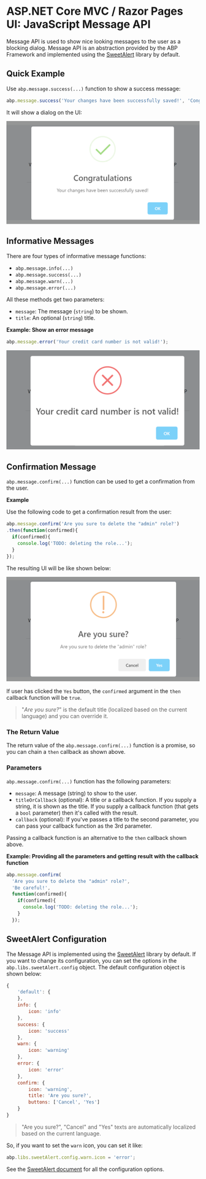 # ASP.NET Core MVC / Razor Pages UI: JavaScript Message API

Message API is used to show nice looking messages to the user as a blocking dialog. Message API is an abstraction provided by the ABP Framework and implemented using the [SweetAlert](https://sweetalert.js.org/) library by default.

## Quick Example

Use `abp.message.success(...)` function to show a success message:

````js
abp.message.success('Your changes have been successfully saved!', 'Congratulations');
````

It will show a dialog on the UI:

![js-message-success](../../../images/js-message-success.png)

## Informative Messages

There are four types of informative message functions:

* `abp.message.info(...)`
* `abp.message.success(...)`
* `abp.message.warn(...)`
* `abp.message.error(...)`

All these methods get two parameters:

* `message`: The message (`string`) to be shown.
* `title`: An optional (`string`) title.

**Example: Show an error message**

````js
abp.message.error('Your credit card number is not valid!');
````

![js-message-error](../../../images/js-message-error.png)

## Confirmation Message

`abp.message.confirm(...)` function can be used to get a confirmation from the user.

**Example**

Use the following code to get a confirmation result from the user:

````js
abp.message.confirm('Are you sure to delete the "admin" role?')
.then(function(confirmed){
  if(confirmed){
    console.log('TODO: deleting the role...');
  }
});
````

The resulting UI will be like shown below:

![js-message-confirm](../../../images/js-message-confirm.png)

If user has clicked the `Yes` button, the `confirmed` argument in the `then` callback function will be `true`.

> "*Are you sure?*" is the default title (localized based on the current language) and you can override it.

### The Return Value

The return value of the `abp.message.confirm(...)` function is a promise, so you can chain a `then` callback as shown above.

### Parameters

`abp.message.confirm(...)` function has the following parameters:

* `message`: A message (string) to show to the user.
* `titleOrCallback` (optional): A title or a callback function. If you supply a string, it is shown as the title. If you supply a callback function (that gets a `bool` parameter) then it's called with the result.
* `callback` (optional): If you've passes a title to the second parameter, you can pass your callback function as the 3rd parameter.

Passing a callback function is an alternative to the `then` callback shown above.

**Example: Providing all the parameters and getting result with the callback function**

````js
abp.message.confirm(
  'Are you sure to delete the "admin" role?',
  'Be careful!',
  function(confirmed){
    if(confirmed){
      console.log('TODO: deleting the role...');
    }
  });
````

## SweetAlert Configuration

The Message API is implemented using the [SweetAlert](https://sweetalert.js.org/) library by default. If you want to change its configuration, you can set the options in the `abp.libs.sweetAlert.config` object. The default configuration object is shown below:

````js
{
    'default': {
    },
    info: {
        icon: 'info'
    },
    success: {
        icon: 'success'
    },
    warn: {
        icon: 'warning'
    },
    error: {
        icon: 'error'
    },
    confirm: {
        icon: 'warning',
        title: 'Are you sure?',
        buttons: ['Cancel', 'Yes']
    }
}
````

> "Are you sure?", "Cancel" and "Yes" texts are automatically localized based on the current language.

So, if you want to set the `warn` icon, you can set it like:

````js
abp.libs.sweetAlert.config.warn.icon = 'error';
````

See the [SweetAlert document](https://sweetalert.js.org/) for all the configuration options.

